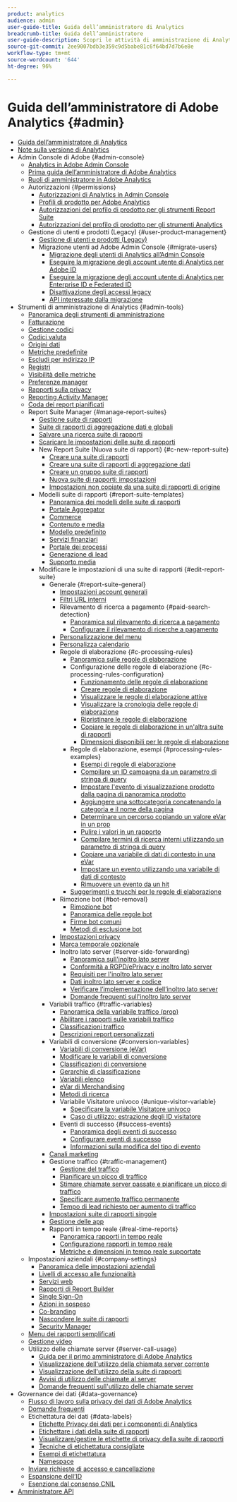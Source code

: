 ```yaml
---
product: analytics
audience: admin
user-guide-title: Guida dell’amministratore di Analytics
breadcrumb-title: Guida dell’amministratore
user-guide-description: Scopri le attività di amministrazione di Analytics, come gestire utenti e prodotti nell’Admin Console di Experience Cloud, configurare suite di rapporti e altro ancora.
source-git-commit: 2ee9007bdb3e359c9d5babe81c6f64bd7d7b6e8e
workflow-type: tm+mt
source-wordcount: '644'
ht-degree: 96%

---
```



# Guida dell’amministratore di Adobe Analytics {#admin}

+ [Guida dell’amministratore di Analytics](home.md)
+ [Note sulla versione di Analytics](https://experienceleague.adobe.com/docs/analytics/release-notes/latest.html?lang=it)
+ Admin Console di Adobe {#admin-console}
   + [Analytics in Adobe Admin Console](admin-console/home.md)
   + [Prima guida dell’amministratore di Adobe Analytics](admin-console/first-admin-guide.md)
   + [Ruoli di amministratore in Adobe Analytics](admin-console/admin-roles-in-analytics.md)
   + Autorizzazioni {#permissions}
      + [Autorizzazioni di Analytics in Admin Console](admin-console/permissions/summary-tables.md)
      + [Profili di prodotto per Adobe Analytics](admin-console/permissions/product-profile.md)
      + [Autorizzazioni del profilo di prodotto per gli strumenti Report Suite](admin-console/permissions/report-suite-tools.md)
      + [Autorizzazioni del profilo di prodotto per gli strumenti Analytics](admin-console/permissions/analytics-tools.md)
   + Gestione di utenti e prodotti (Legacy) {#user-product-management}
      + [Gestione di utenti e prodotti (Legacy)](admin-console/user-management2/user-management.md)
      + Migrazione utenti ad Adobe Admin Console {#migrate-users}
         + [Migrazione degli utenti di Analytics all’Admin Console](admin-console/user-management2/user-migration/c-migration-tool.md)
         + [Eseguire la migrazione degli account utente di Analytics per Adobe ID](admin-console/user-management2/user-migration/t-migrate-users.md)
         + [Eseguire la migrazione degli account utente di Analytics per Enterprise ID e Federated ID](admin-console/user-management2/user-migration/migrate-enterprise.md)
         + [Disattivazione degli accessi legacy](admin-console/user-management2/user-migration/t-disable-legacy-login.md)
         + [API interessate dalla migrazione](admin-console/user-management2/user-migration/developer.md)
+ Strumenti di amministrazione di Analytics {#admin-tools}
   + [Panoramica degli strumenti di amministrazione](admin/c-admin-tools.md)
   + [Fatturazione](admin/billing-admin.md)
   + [Gestione codici](admin/code-manager-admin.md)
   + [Codici valuta](admin/currency.md)
   + [Origini dati](admin/data-sources.md)
   + [Metriche predefinite](admin/default-metrics.md)
   + [Escludi per indirizzo IP](admin/exclude-ip.md)
   + [Registri](admin/logs.md)
   + [Visibilità delle metriche](admin/metric-visibility.md)
   + [Preferenze manager](admin/preferences-manager.md)
   + [Rapporti sulla privacy](admin/privacy-reporting.md)
   + [Reporting Activity Manager](admin/reporting-activity.md)
   + [Coda dei report pianificati](admin/scheduled-reports-admin.md)
   + Report Suite Manager {#manage-report-suites}
      + [Gestione suite di rapporti](admin/c-manage-report-suites/report-suites-admin.md)
      + [Suite di rapporti di aggregazione dati e globali](admin/c-manage-report-suites/rollup-report-suite.md)
      + [Salvare una ricerca suite di rapporti](admin/c-manage-report-suites/t-report-suite-saved-search.md)
      + [Scaricare le impostazioni delle suite di rapporti](admin/c-manage-report-suites/t-download-rs-settings.md)
      + New Report Suite (Nuova suite di rapporti) {#c-new-report-suite}
         + [Creare una suite di rapporti](admin/c-manage-report-suites/c-new-report-suite/t-create-a-report-suite.md)
         + [Creare una suite di rapporti di aggregazione dati](admin/c-manage-report-suites/c-new-report-suite/t-rollups.md)
         + [Creare un gruppo suite di rapporti](admin/c-manage-report-suites/c-new-report-suite/t-create-rs-group.md)
         + [Nuova suite di rapporti: impostazioni](admin/c-manage-report-suites/c-new-report-suite/new-report-suite.md)
         + [Impostazioni non copiate da una suite di rapporti di origine](admin/c-manage-report-suites/c-new-report-suite/settings-not-copied-from-rs.md)
      + Modelli suite di rapporti {#report-suite-templates}
         + [Panoramica dei modelli delle suite di rapporti](admin/c-manage-report-suites/c-report-suite-templates/report-suite-templates.md)
         + [Portale Aggregator](admin/c-manage-report-suites/c-report-suite-templates/aggregator-portal.md)
         + [Commerce](admin/c-manage-report-suites/c-report-suite-templates/commerce-admin.md)
         + [Contenuto e media](admin/c-manage-report-suites/c-report-suite-templates/content-media.md)
         + [Modello predefinito](admin/c-manage-report-suites/c-report-suite-templates/default-rs-template.md)
         + [Servizi finanziari](admin/c-manage-report-suites/c-report-suite-templates/financial-services.md)
         + [Portale dei processi](admin/c-manage-report-suites/c-report-suite-templates/job-portal.md)
         + [Generazione di lead](admin/c-manage-report-suites/c-report-suite-templates/lead-generation.md)
         + [Supporto media](admin/c-manage-report-suites/c-report-suite-templates/support-media.md)
      + Modificare le impostazioni di una suite di rapporti {#edit-report-suite}
         + Generale {#report-suite-general}
            + [Impostazioni account generali](admin/c-manage-report-suites/c-edit-report-suites/general/general-acct-settings-admin.md)
            + [Filtri URL interni](admin/c-manage-report-suites/c-edit-report-suites/general/internal-url-filter-admin.md)
            + Rilevamento di ricerca a pagamento {#paid-search-detection}
               + [Panoramica sul rilevamento di ricerca a pagamento](admin/c-manage-report-suites/c-edit-report-suites/general/paid-search-detection/paid-search-detection.md)
               + [Configurare il rilevamento di ricerche a pagamento](admin/c-manage-report-suites/c-edit-report-suites/general/paid-search-detection/t-paid-search-detection.md)
            + [Personalizzazione del menu](admin/c-manage-report-suites/c-edit-report-suites/general/customize-menus.md)
            + [Personalizza calendario](admin/c-manage-report-suites/c-edit-report-suites/general/custom-calendar.md)
            + Regole di elaborazione {#c-processing-rules}
               + [Panoramica sulle regole di elaborazione](admin/c-manage-report-suites/c-edit-report-suites/general/c-processing-rules/processing-rules.md)
               + Configurazione delle regole di elaborazione {#c-processing-rules-configuration}
                  + [Funzionamento delle regole di elaborazione](admin/c-manage-report-suites/c-edit-report-suites/general/c-processing-rules/c-processing-rules-configuration/processing-rules-about.md)
                  + [Creare regole di elaborazione](admin/c-manage-report-suites/c-edit-report-suites/general/c-processing-rules/c-processing-rules-configuration/t-processing-rules.md)
                  + [Visualizzare le regole di elaborazione attive](admin/c-manage-report-suites/c-edit-report-suites/general/c-processing-rules/c-processing-rules-configuration/t-processing-rules-view.md)
                  + [Visualizzare la cronologia delle regole di elaborazione](admin/c-manage-report-suites/c-edit-report-suites/general/c-processing-rules/c-processing-rules-configuration/t-processing-rule-view-history.md)
                  + [Ripristinare le regole di elaborazione](admin/c-manage-report-suites/c-edit-report-suites/general/c-processing-rules/c-processing-rules-configuration/t-processing-rules-restore.md)
                  + [Copiare le regole di elaborazione in un&#39;altra suite di rapporti](admin/c-manage-report-suites/c-edit-report-suites/general/c-processing-rules/c-processing-rules-configuration/t-processing-rules-copy-to-rs.md)
                  + [Dimensioni disponibili per le regole di elaborazione](admin/c-manage-report-suites/c-edit-report-suites/general/c-processing-rules/processing-rule-dimensions.md)
               + Regole di elaborazione, esempi {#processing-rules-examples}
                  + [Esempi di regole di elaborazione](admin/c-manage-report-suites/c-edit-report-suites/general/c-processing-rules/processing-rules-examples/processing-rules-examples.md)
                  + [Compilare un ID campagna da un parametro di stringa di query](admin/c-manage-report-suites/c-edit-report-suites/general/c-processing-rules/processing-rules-examples/processing-rules-populate-campaign-id.md)
                  + [Impostare l&#39;evento di visualizzazione prodotto dalla pagina di panoramica prodotto](admin/c-manage-report-suites/c-edit-report-suites/general/c-processing-rules/processing-rules-examples/setting-the-product-view-event.md)
                  + [Aggiungere una sottocategoria concatenando la categoria e il nome della pagina](admin/c-manage-report-suites/c-edit-report-suites/general/c-processing-rules/processing-rules-examples/subcategory-concatenating.md)
                  + [Determinare un percorso copiando un valore eVar in un prop](admin/c-manage-report-suites/c-edit-report-suites/general/c-processing-rules/processing-rules-examples/processing-rules-determining-path.md)
                  + [Pulire i valori in un rapporto](admin/c-manage-report-suites/c-edit-report-suites/general/c-processing-rules/processing-rules-examples/clean-up-values-in-a-report.md)
                  + [Compilare termini di ricerca interni utilizzando un parametro di stringa di query](admin/c-manage-report-suites/c-edit-report-suites/general/c-processing-rules/processing-rules-examples/processing-rules-populating-internal-search.md)
                  + [Copiare una variabile di dati di contesto in una eVar](admin/c-manage-report-suites/c-edit-report-suites/general/c-processing-rules/processing-rules-examples/processing-rules-copy-context-data.md)
                  + [Impostare un evento utilizzando una variabile di dati di contesto](admin/c-manage-report-suites/c-edit-report-suites/general/c-processing-rules/processing-rules-examples/processing-rules-copy-context-data-event.md)
                  + [Rimuovere un evento da un hit](admin/c-manage-report-suites/c-edit-report-suites/general/c-processing-rules/processing-rules-examples/processing-rules-remove-event.md)
               + [Suggerimenti e trucchi per le regole di elaborazione](admin/c-manage-report-suites/c-edit-report-suites/general/c-processing-rules/processing-rules-tips.md)
            + Rimozione bot {#bot-removal}
               + [Rimozione bot](admin/c-manage-report-suites/c-edit-report-suites/general/bot-removal/bot-removal.md)
               + [Panoramica delle regole bot](admin/c-manage-report-suites/c-edit-report-suites/general/bot-removal/bot-rules.md)
               + [Firme bot comuni](admin/c-manage-report-suites/c-edit-report-suites/general/bot-removal/bot-signatures.md)
               + [Metodi di esclusione bot](admin/c-manage-report-suites/c-edit-report-suites/general/bot-removal/bot-exclusion-methods.md)
            + [Impostazioni privacy](admin/c-manage-report-suites/c-edit-report-suites/general/privacy-settings.md)
            + [Marca temporale opzionale](admin/c-manage-report-suites/c-edit-report-suites/general/timestamp-optional.md)
            + Inoltro lato server {#server-side-forwarding}
               + [Panoramica sull&#39;inoltro lato server](admin/c-manage-report-suites/c-edit-report-suites/general/c-server-side-forwarding/ssf.md)
               + [Conformità a RGPD/ePrivacy e inoltro lato server](admin/c-manage-report-suites/c-edit-report-suites/general/c-server-side-forwarding/ssf-gdpr.md)
               + [Requisiti per l&#39;inoltro lato server](admin/c-manage-report-suites/c-edit-report-suites/general/c-server-side-forwarding/ssf-requirements.md)
               + [Dati inoltro lato server e codice](admin/c-manage-report-suites/c-edit-report-suites/general/c-server-side-forwarding/ssf-reference.md)
               + [Verificare l’implementazione dell’inoltro lato server](admin/c-manage-report-suites/c-edit-report-suites/general/c-server-side-forwarding/ssf-verify.md)
               + [Domande frequenti sull&#39;inoltro lato server](admin/c-manage-report-suites/c-edit-report-suites/general/c-server-side-forwarding/ssf-faq.md)
         + Variabili traffico {#traffic-variables}
            + [Panoramica della variabile traffico (prop)](admin/c-manage-report-suites/c-edit-report-suites/c-traffic-variables/traffic-var.md)
            + [Abilitare i rapporti sulle variabili traffico](admin/c-manage-report-suites/c-edit-report-suites/c-traffic-variables/t-traffic-variable.md)
            + [Classificazioni traffico](admin/c-manage-report-suites/c-edit-report-suites/c-traffic-variables/traffic-classifications.md)
            + [Descrizioni report personalizzati](admin/c-manage-report-suites/c-edit-report-suites/c-traffic-variables/custom-desc-admin.md)
         + Variabili di conversione {#conversion-variables}
            + [Variabili di conversione (eVar)](admin/c-manage-report-suites/c-edit-report-suites/conversion-var-admin/conversion-var-admin.md)
            + [Modificare le variabili di conversione](admin/c-manage-report-suites/c-edit-report-suites/conversion-var-admin/t-conversion-variables-admin.md)
            + [Classificazioni di conversione](admin/c-manage-report-suites/c-edit-report-suites/conversion-var-admin/conversion-classifications.md)
            + [Gerarchie di classificazione](admin/c-manage-report-suites/c-edit-report-suites/conversion-var-admin/classification-hierarchies.md)
            + [Variabili elenco](admin/c-manage-report-suites/c-edit-report-suites/conversion-var-admin/list-var-admin.md)
            + [eVar di Merchandising](admin/c-manage-report-suites/c-edit-report-suites/conversion-var-admin/merchandising-evars.md)
            + [Metodi di ricerca](admin/c-manage-report-suites/c-edit-report-suites/conversion-var-admin/finding-methods.md)
            + Variabile Visitatore univoco {#unique-visitor-variable}
               + [Specificare la variabile Visitatore univoco](admin/c-manage-report-suites/c-edit-report-suites/conversion-var-admin/unique-visitor-variable-admin/t-unique-visitor-variable.md)
               + [Caso di utilizzo: estrazione degli ID visitatore](admin/c-manage-report-suites/c-edit-report-suites/conversion-var-admin/unique-visitor-variable-admin/extract-visitorids-usecase.md)
            + Eventi di successo {#success-events}
               + [Panoramica degli eventi di successo](admin/c-manage-report-suites/c-edit-report-suites/conversion-var-admin/c-success-events/success-event.md)
               + [Configurare eventi di successo](admin/c-manage-report-suites/c-edit-report-suites/conversion-var-admin/c-success-events/t-success-events.md)
               + [Informazioni sulla modifica del tipo di evento](admin/c-manage-report-suites/c-edit-report-suites/conversion-var-admin/c-success-events/event-type.md)
         + [Canali marketing](admin/c-manage-report-suites/c-edit-report-suites/marketing-channels-admin.md)
         + Gestione traffico {#traffic-management}
            + [Gestione del traffico](admin/c-manage-report-suites/c-edit-report-suites/c-traffic-management/traffic-management.md)
            + [Pianificare un picco di traffico](admin/c-manage-report-suites/c-edit-report-suites/c-traffic-management/t-traffic-schedule-spike.md)
            + [Stimare chiamate server passate e pianificare un picco di traffico](admin/c-manage-report-suites/c-edit-report-suites/c-traffic-management/traffic-spike-estimate-past-server-calls.md)
            + [Specificare aumento traffico permanente](admin/c-manage-report-suites/c-edit-report-suites/c-traffic-management/t-traffic-permanent.md)
            + [Tempo di lead richiesto per aumento di traffico](admin/c-manage-report-suites/c-edit-report-suites/c-traffic-management/traffic-lead-time.md)
         + [Impostazioni suite di rapporti singole](admin/c-manage-report-suites/c-edit-report-suites/individual-rs-settings.md)
         + [Gestione delle app](admin/c-manage-report-suites/c-edit-report-suites/mobile-management.md)
         + Rapporti in tempo reale {#real-time-reports}
            + [Panoramica rapporti in tempo reale](admin/c-manage-report-suites/c-edit-report-suites/realtime/realtime.md)
            + [Configurazione rapporti in tempo reale](admin/c-manage-report-suites/c-edit-report-suites/realtime/t-realtime-admin.md)
            + [Metriche e dimensioni in tempo reale supportate](admin/c-manage-report-suites/c-edit-report-suites/realtime/realtime-metrics.md)
   + Impostazioni aziendali {#company-settings}
      + [Panoramica delle impostazioni aziendali](admin/company/c-company-settings.md)
      + [Livelli di accesso alle funzionalità](admin/company/feature-access-levels.md)
      + [Servizi web](admin/company/web-services-admin.md)
      + [Rapporti di Report Builder](admin/company/report-builder-reports-admin.md)
      + [Single Sign-On](admin/company/single-signon-admin.md)
      + [Azioni in sospeso](admin/company/pending-actions-admin.md)
      + [Co-branding](admin/company/co-branding-admin.md)
      + [Nascondere le suite di rapporti](admin/company/c-hide-report-suites.md)
      + [Security Manager](admin/company/security-manager.md)
   + [Menu dei rapporti semplificati](admin/t-simplified-menu.md)
   + [Gestione video](admin/video-management.md)
   + Utilizzo delle chiamate server {#server-call-usage}
      + [Guida per il primo amministratore di Adobe Analytics](admin/c-server-call-usage/overage-overview.md)
      + [Visualizzazione dell&#39;utilizzo della chiamata server corrente](admin/c-server-call-usage/server-call-usage-dashboard.md)
      + [Visualizzazione dell&#39;utilizzo della suite di rapporti](admin/c-server-call-usage/report-suite-usage.md)
      + [Avvisi di utilizzo delle chiamate al server](admin/c-server-call-usage/scu-alerts.md)
      + [Domande frequenti sull&#39;utilizzo delle chiamate server](admin/c-server-call-usage/overage-faq.md)
+ Governance dei dati {#data-governance}
   + [Flusso di lavoro sulla privacy dei dati di Adobe Analytics](c-data-governance/an-gdpr-workflow.md)
   + [Domande frequenti](c-data-governance/gdpr-faq.md)
   + Etichettatura dei dati {#data-labels}
      + [Etichette Privacy dei dati per i componenti di Analytics](c-data-governance/data-labeling/gdpr-labels.md)
      + [Etichettare i dati della suite di rapporti](c-data-governance/data-labeling/gdpr-setup-reportsuite.md)
      + [Visualizzare/gestire le etichette di privacy della suite di rapporti](c-data-governance/data-labeling/gdpr-view-settings.md)
      + [Tecniche di etichettatura consigliate](c-data-governance/data-labeling/gdpr-analytics-ids.md)
      + [Esempi di etichettatura](c-data-governance/data-labeling/gdpr-labeling-example.md)
      + [Namespace](c-data-governance/data-labeling/gdpr-namespaces.md)
   + [Inviare richieste di accesso e cancellazione](c-data-governance/gdpr-submit-access-delete.md)
   + [Espansione dell’ID](c-data-governance/gdpr-id-expansion.md)
   + [Esenzione dal consenso CNIL](c-data-governance/cnil-consent-exemption.md)
+ [Amministratore API](c-admin-api/c-admin-api.md)
